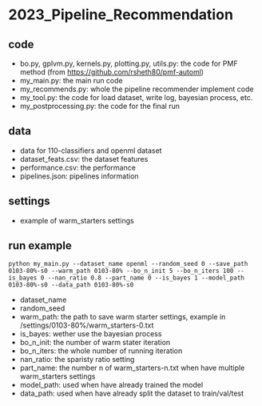 # 2023_Pipeline_Recommendation

## code

- bo.py, gplvm.py, kernels.py, plotting.py, utils.py: the code for PMF method (from https://github.com/rsheth80/pmf-automl)
- my_main.py: the main run code
- my_recommends.py: whole the pipeline recommender implement code
- my_tool.py: the code for load dataset, write log, bayesian process, etc.
- my_postprocessing.py: the code for the final run

## data

- data for 110-classifiers and openml dataset
- dataset_feats.csv: the dataset features
- performance.csv: the performance
- pipelines.json: pipelines information

## settings

- example of warm_starters settings

## run example

```
python my_main.py --dataset_name openml --random_seed 0 --save_path 0103-80%-s0 --warm_path 0103-80% --bo_n_init 5 --bo_n_iters 100 --is_bayes 0 --nan_ratio 0.8 --part_name 0 --is_bayes 1 --model_path  0103-80%-s0 --data_path 0103-80%-s0
```

- dataset_name
- random_seed
- warm_path: the path to save warm starter settings, example in /settings/0103-80%/warm_starters-0.txt
- is_bayes: wether use the bayesian process
- bo_n_init: the number of warm stater iteration
- bo_n_iters: the whole number of running iteration
- nan_ratio: the sparisty ratio setting
- part_name: the number n of warm_starters-n.txt when have multiple warm_starters settings
- model_path: used when have already trained the model
- data_path: used when have already split the dataset to train/val/test
